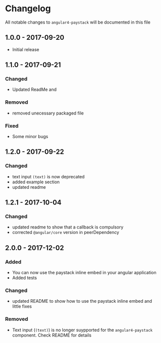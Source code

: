# Changelog

All notable changes to `angular4-paystack` will be documented in this file

## 1.0.0 - 2017-09-20
- Initial release

## 1.1.0 - 2017-09-21
### Changed
- Updated ReadMe and
### Removed
- removed unecessary packaged file
### Fixed
- Some minor bugs

## 1.2.0 - 2017-09-22
### Changed 
- text input `(text)` is now deprecated
- added example section
- updated readme

## 1.2.1 - 2017-10-04
### Changed
- updated readme to show that a callback is compulsory
- corrected `@angular/core` version in peerDependency

## 2.0.0 - 2017-12-02
### Added
- You can now use the paystack inline embed in your angular application 
- Added tests
### Changed
- updated README to show how to use the paystack inline embed and little fixes
### Removed
- Text input (`(text)`) is no longer suypported for the `angular4-paystack` component. Check README for details